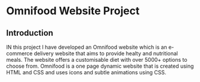 # Omnifood Website Project

## Introduction

IN this project I have developed an Omnifood website which is an e-commerce delivery website that aims to provide healty and nutritional meals. The website offers a customisable diet with over 5000+ options to choose from. Omnifood is a one page dynamic website that is created using HTML and CSS and uses icons and subtle animations using CSS.
